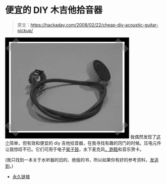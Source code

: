 # 便宜的 DIY 木吉他拾音器

> 原文：<https://hackaday.com/2008/02/22/cheap-diy-acoustic-guitar-pickup/>

![](img/485682c4350984acde2bafa94edba8fd.png)
我偶然发现了[这个](http://www.instructables.com/id/Acoustic-Guitar-Pickup/)简单，但有效和便宜的 diy 吉他拾音器，在我寻找有趣的窍门的时候。压电元件让我惊叹不已。它们可用于电子[架子鼓](http://www.hackaday.com/2005/08/02/homemade-drum-triggers/)，水下麦克风[，跑鞋](http://www.hackaday.com/2007/01/23/nike-ipod-hacking/)和音乐贺卡。

(我只找到一本关于水听器的旧的、绝版的书，所以如果你有好的参考资料，[发送到](http://hackaday.com/tips)。)

*   [永久链接](http://www.instructables.com/id/Acoustic-Guitar-Pickup/)